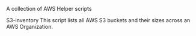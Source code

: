 A collection of AWS Helper scripts

S3-inventory   This script lists all AWS S3 buckets and their sizes across an AWS Organization.
